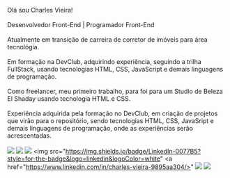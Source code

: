 Olá sou Charles Vieira!
<br>
<br>
Desenvolvedor Front-End | Programador Front-End
<br>
<br>
Atualmente em transição de carreira de corretor de imóveis para área  tecnológia.
<br>
<br>
Em formação na DevClub, adquirindo experiência, seguindo a trilha FullStack, usando tecnologias HTML, CSS, JavaScript e demais linguagens de programação.
<br>
<br>
Como freelancer, meu primeiro trabalho, para foi para um Studio de Beleza El Shaday usando tecnologia HTML e CSS.
<br>
<br>
Experiência adquirida pela formação no DevClub, em criação de projetos que virão para o repositório, sendo tecnologias HTML, CSS, JavaSript e demais linguagens de programação, onde as experiências serão acrescentadas.
<br>
<br>
<img src="https://img.shields.io/badge/HTML-239120?style=for-the-badge&logo=html5&logoColor=white">
<img src="https://img.shields.io/badge/CSS-239120?&style=for-the-badge&logo=css3&logoColor=white">
<img src="https://img.shields.io/badge/JavaScript-F7DF1E?style=for-the-badge&logo=javascript&logoColor=black">
<img src="https://img.shields.io/badge/LinkedIn-0077B5?style=for-the-badge&logo=linkedin&logoColor=white" <a href="https://www.linkedin.com/in/charles-vieira-9895aa304/>"
<img src="https://img.shields.io/badge/GitHub-100000?style=for-the-badge&logo=github&logoColor=whit">
<img src="https://img.shields.io/badge/WhatsApp-25D366?style=for-the-badge&logo=whatsapp&logoColor=white">
